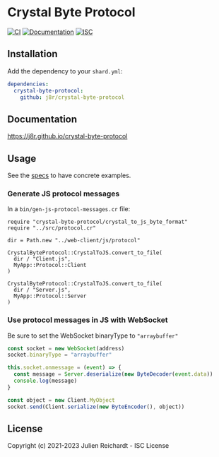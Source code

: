# Crystal Byte Protocol

[![CI](https://github.com/j8r/crystal-byte-protocol/workflows/CI/badge.svg)](https://github.com/j8r/crystal-byte-protocol/actions?query=workflow%3ACI)
[![Documentation](https://github.com/j8r/crystal-byte-protocol/workflows/Documentation/badge.svg)](https://j8r.github.io/crystal-byte-protocol)
[![ISC](https://img.shields.io/badge/License-ISC-blue.svg?style=flat-square)](https://en.wikipedia.org/wiki/ISC_license)

## Installation

Add the dependency to your `shard.yml`:

```yaml
dependencies:
  crystal-byte-protocol:
    github: j8r/crystal-byte-protocol
```

## Documentation

https://j8r.github.io/crystal-byte-protocol

## Usage

See the [specs](./specs) to have concrete examples.

### Generate JS protocol messages

In a `bin/gen-js-protocol-messages.cr` file:

```cr
require "crystal-byte-protocol/crystal_to_js_byte_format"
require "../src/protocol.cr"

dir = Path.new "../web-client/js/protocol"

CrystalByteProtocol::CrystalToJS.convert_to_file(
  dir / "Client.js",
  MyApp::Protocol::Client
)

CrystalByteProtocol::CrystalToJS.convert_to_file(
  dir / "Server.js",
  MyApp::Protocol::Server
)
```

### Use protocol messages in JS with WebSocket

Be sure to set the WebSocket binaryType to `"arraybuffer"`

```js
const socket = new WebSocket(address)
socket.binaryType = "arraybuffer"

this.socket.onmessage = (event) => {
  const message = Server.deserialize(new ByteDecoder(event.data))
  console.log(message)
}

const object = new Client.MyObject
socket.send(Client.serialize(new ByteEncoder(), object))
```

## License

Copyright (c) 2021-2023 Julien Reichardt - ISC License

